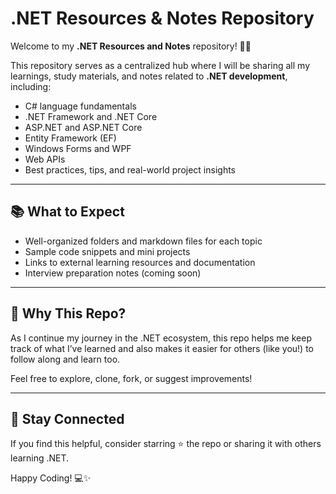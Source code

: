 # .NET Resources & Notes Repository

Welcome to my **.NET Resources and Notes** repository! 👨‍💻

This repository serves as a centralized hub where I will be sharing all my learnings, study materials, and notes related to **.NET development**, including:

- C# language fundamentals
- .NET Framework and .NET Core
- ASP.NET and ASP.NET Core
- Entity Framework (EF)
- Windows Forms and WPF 
- Web APIs
- Best practices, tips, and real-world project insights

---

## 📚 What to Expect

- Well-organized folders and markdown files for each topic
- Sample code snippets and mini projects
- Links to external learning resources and documentation
- Interview preparation notes (coming soon)

---

## 📌 Why This Repo?

As I continue my journey in the .NET ecosystem, this repo helps me keep track of what I’ve learned and also makes it easier for others (like you!) to follow along and learn too.

Feel free to explore, clone, fork, or suggest improvements!

---

## 🚀 Stay Connected

If you find this helpful, consider starring ⭐ the repo or sharing it with others learning .NET.

Happy Coding! 💻✨
